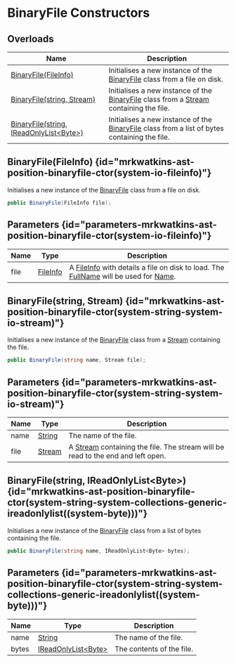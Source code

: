# BinaryFile Constructors
## Overloads

| Name | Description |
| ---- | ----------- |
| [BinaryFile(FileInfo)](MrKWatkins.Ast.Position.BinaryFile.-ctor.md#mrkwatkins-ast-position-binaryfile-ctor(system-io-fileinfo)) | Initialises a new instance of the [BinaryFile](MrKWatkins.Ast.Position.BinaryFile.md) class from a file on disk. |
| [BinaryFile(string, Stream)](MrKWatkins.Ast.Position.BinaryFile.-ctor.md#mrkwatkins-ast-position-binaryfile-ctor(system-string-system-io-stream)) | Initialises a new instance of the [BinaryFile](MrKWatkins.Ast.Position.BinaryFile.md) class from a [Stream](https://learn.microsoft.com/en-gb/dotnet/api/System.IO.Stream) containing the file. |
| [BinaryFile(string, IReadOnlyList&lt;Byte&gt;)](MrKWatkins.Ast.Position.BinaryFile.-ctor.md#mrkwatkins-ast-position-binaryfile-ctor(system-string-system-collections-generic-ireadonlylist((system-byte)))) | Initialises a new instance of the [BinaryFile](MrKWatkins.Ast.Position.BinaryFile.md) class from a list of bytes containing the file. |

## BinaryFile(FileInfo) {id="mrkwatkins-ast-position-binaryfile-ctor(system-io-fileinfo)"}

Initialises a new instance of the [BinaryFile](MrKWatkins.Ast.Position.BinaryFile.md) class from a file on disk.

```c#
public BinaryFile(FileInfo file);
```

## Parameters {id="parameters-mrkwatkins-ast-position-binaryfile-ctor(system-io-fileinfo)"}

| Name | Type | Description |
| ---- | ---- | ----------- |
| file | [FileInfo](https://learn.microsoft.com/en-gb/dotnet/api/System.IO.FileInfo) | A [FileInfo](https://learn.microsoft.com/en-gb/dotnet/api/System.IO.FileInfo) with details a file on disk to load. The [FullName](https://learn.microsoft.com/en-gb/dotnet/api/System.IO.FileSystemInfo.FullName) will be used for [Name](MrKWatkins.Ast.Position.SourceFile.Name.md). |

## BinaryFile(string, Stream) {id="mrkwatkins-ast-position-binaryfile-ctor(system-string-system-io-stream)"}

Initialises a new instance of the [BinaryFile](MrKWatkins.Ast.Position.BinaryFile.md) class from a [Stream](https://learn.microsoft.com/en-gb/dotnet/api/System.IO.Stream) containing the file.

```c#
public BinaryFile(string name, Stream file);
```

## Parameters {id="parameters-mrkwatkins-ast-position-binaryfile-ctor(system-string-system-io-stream)"}

| Name | Type | Description |
| ---- | ---- | ----------- |
| name | [String](https://learn.microsoft.com/en-gb/dotnet/api/System.String) | The name of the file. |
| file | [Stream](https://learn.microsoft.com/en-gb/dotnet/api/System.IO.Stream) | A [Stream](https://learn.microsoft.com/en-gb/dotnet/api/System.IO.Stream) containing the file. The stream will be read to the end and left open. |

## BinaryFile(string, IReadOnlyList&lt;Byte&gt;) {id="mrkwatkins-ast-position-binaryfile-ctor(system-string-system-collections-generic-ireadonlylist((system-byte)))"}

Initialises a new instance of the [BinaryFile](MrKWatkins.Ast.Position.BinaryFile.md) class from a list of bytes containing the file.

```c#
public BinaryFile(string name, IReadOnlyList<Byte> bytes);
```

## Parameters {id="parameters-mrkwatkins-ast-position-binaryfile-ctor(system-string-system-collections-generic-ireadonlylist((system-byte)))"}

| Name | Type | Description |
| ---- | ---- | ----------- |
| name | [String](https://learn.microsoft.com/en-gb/dotnet/api/System.String) | The name of the file. |
| bytes | [IReadOnlyList&lt;Byte&gt;](https://learn.microsoft.com/en-gb/dotnet/api/System.Collections.Generic.IReadOnlyList-1) | The contents of the file. |

